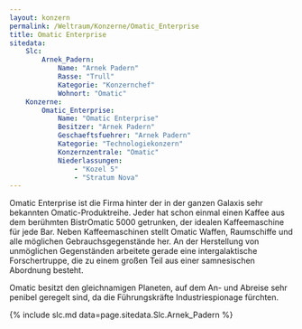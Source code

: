 ```yaml
---
layout: konzern
permalink: /Weltraum/Konzerne/Omatic_Enterprise
title: Omatic Enterprise
sitedata:
    Slc:
        Arnek_Padern:
            Name: "Arnek Padern"
            Rasse: "Trull"
            Kategorie: "Konzernchef"
            Wohnort: "Omatic"
    Konzerne:
        Omatic_Enterprise:
            Name: "Omatic Enterprise"
            Besitzer: "Arnek Padern"
            Geschaeftsfuehrer: "Arnek Padern"
            Kategorie: "Technologiekonzern"
            Konzernzentrale: "Omatic"
            Niederlassungen:
                - "Kozel 5"
                - "Stratum Nova"
---
```




Omatic Enterprise ist die Firma hinter der in der ganzen Galaxis sehr bekannten Omatic-Produktreihe. Jeder hat schon einmal einen Kaffee aus dem berühmten BistrOmatic 5000 getrunken, der idealen Kaffeemaschine für jede Bar. Neben Kaffeemaschinen stellt Omatic Waffen, Raumschiffe und alle möglichen Gebrauchsgegenstände her. An der Herstellung von unmöglichen Gegenständen arbeitete gerade eine intergalaktische Forschertruppe, die zu einem großen Teil aus einer samnesischen Abordnung besteht.

Omatic besitzt den gleichnamigen Planeten, auf dem An- und Abreise sehr penibel geregelt sind, da die Führungskräfte Industriespionage fürchten.

{% include slc.md data=page.sitedata.Slc.Arnek_Padern %}
